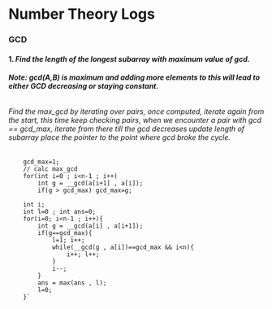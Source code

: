 # Number Theory Logs

### GCD
#### 1. ***Find the length of the longest subarray with maximum value of gcd.***
###### **Note: gcd(A,B) is maximum and adding more elements to this will lead to either GCD decreasing or staying constant.**
######  Find the max_gcd by iterating over pairs, once computed, iterate again from the start, this time keep checking pairs, when we encounter a pair with gcd == gcd_max, iterate from there till the gcd decreases update length of subarray place the pointer to the point where gcd broke the cycle.
		gcd_max=1;
		// calc max_gcd
		for(int i=0 ; i<n-1 ; i++)
			int g = __gcd(a[i+1] , a[i]);
			if(g > gcd_max) gcd_max=g;
			
		int i;
		int l=0 ; int ans=0;
		for(i=0; i<n-1 ; i++){
			int g = __gcd(a[i] , a[i+1]);
			if(g==gcd_max){
				l=1; i++;
				while(__gcd(g , a[i])==gcd_max && i<n){
					i++; l++;
				}
				i--;
			}
			ans = max(ans , l);
			l=0;
		}` 

